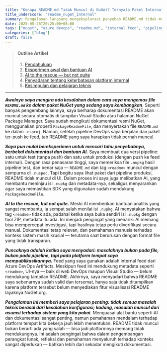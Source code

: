 ```yaml
---
title: "Kenapa README.md Tidak Muncul di NuGet? Ternyata Paket Internal"
title_underscore: "readme_nuget_internal"
summary: Pengalaman langsung mengeksplorasi penyebab README.md tidak muncul di tampilan NuGet, yang ternyata bukan berasal dari kesalahan teknis, melainkan keterbatasan feed internal Azure DevOps.
date: 2025-05-26T20:25:00+08:00
tags: ["nuget", "azure devops", "readme.md", "internal feed", "pipeline", "dotnet", "AI"]
categories: ["blog"]
draft: false
---
```


> #### Outline Artikel
> 1. [Pendahuluan](#pendahuluan)
> 2. [Eksperimen awal dan bantuan AI](#eksperimen-awal-dan-bantuan-ai)
> 3. [AI to the rescue — but not quite](#ai-to-the-rescue)
> 4. [Penyadaran tentang keterbatasan platform internal](#penyadaran-platform-internal)
> 5. [Kesimpulan dan pelajaran teknis](#kesimpulan)

---

<a id="pendahuluan"></a>

***Awalnya saya mengira ada kesalahan dalam cara saya mengemas file `README.md` ke dalam paket NuGet yang sedang saya kembangkan.*** Seperti banyak pengembang lainnya, saya berharap dokumentasi README akan muncul secara otomatis di tampilan Visual Studio atau halaman NuGet Package Manager. Saya sudah mengikuti dokumentasi resmi NuGet, menggunakan properti `PackageReadmeFile`, dan menyertakan file `README.md` ke dalam `.csproj`. Namun, setelah pipeline DevOps saya berjalan dan paket ter-push ke feed, tab README yang saya harapkan tidak pernah muncul.

<a id="eksperimen-awal-dan-bantuan-ai"></a>

***Saya pun mulai bereksperimen untuk mencari tahu penyebabnya, berbekal dokumentasi dan bantuan AI.*** Saya membuat dua versi pipeline: satu untuk test (tanpa push) dan satu untuk produksi (dengan push ke feed internal). Dengan rasa penasaran tinggi, saya memeriksa file `.nupkg` hasil pipeline test, dan benar saja — `README.md` dan tag `<readme>` muncul dengan sempurna di `.nuspec`. Tapi begitu saya lihat paket dari pipeline produksi, README tidak muncul di UI. Dalam proses ini saya juga melibatkan AI, yang membantu meninjau isi `.nupkg` dan metadata-nya, sekaligus menyarankan agar saya memastikan SDK yang digunakan sudah mendukung `PackageReadmeFile`.

<a id="ai-to-the-rescue"></a>

***AI to the rescue, but not quite.*** Meski AI memberikan bantuan analitis yang sangat membantu, ia sempat salah menilai isi `.nupkg`. AI menyatakan bahwa tag `<readme>` tidak ada, padahal ketika saya buka sendiri isi `.nupkg` dengan tool ZIP, metadata itu ada. Ini menjadi pengingat yang menarik: AI memang bisa mempercepat investigasi, tapi hasilnya tetap perlu diverifikasi secara manual. Dokumentasi tetap relevan, dan pemahaman manusia terhadap konteks sistem masih krusial — terutama saat berurusan dengan format file yang tidak transparan.

<a id="penyadaran-platform-internal"></a>

***Puncaknya adalah ketika saya menyadari: masalahnya bukan pada file, bukan pada pipeline, tapi pada platform tempat saya mempublikasikannya.*** Feed yang saya gunakan adalah internal feed dari Azure DevOps Artifacts. Meskipun feed ini mendukung metadata seperti `<readme>`, UI-nya — baik di web DevOps maupun Visual Studio — belum mendukung tampilan README. Akhirnya, saya menyadari bahwa README saya sebenarnya sudah valid dan tersemat, hanya saja tidak ditampilkan karena platform tersebut belum menyediakan fitur visualisasi README layaknya NuGet.org.

<a id="kesimpulan"></a>

***Pengalaman ini memberi saya pelajaran penting: tidak semua masalah teknis berasal dari kesalahan konfigurasi; kadang, masalah muncul dari asumsi terhadap sistem yang kita pakai.*** Menguasai alat bantu seperti AI dan dokumentasi sangat penting, namun pemahaman mendalam terhadap platform tempat kita bekerja jauh lebih menentukan. README tidak muncul bukan berarti ada yang salah — bisa jadi platformnya memang tidak mendukungnya. Ini adalah pengingat bahwa dalam pengembangan perangkat lunak, refleksi dan pemahaman menyeluruh terhadap konteks sangat diperlukan — bahkan lebih dari sekadar mengikuti dokumentasi.


